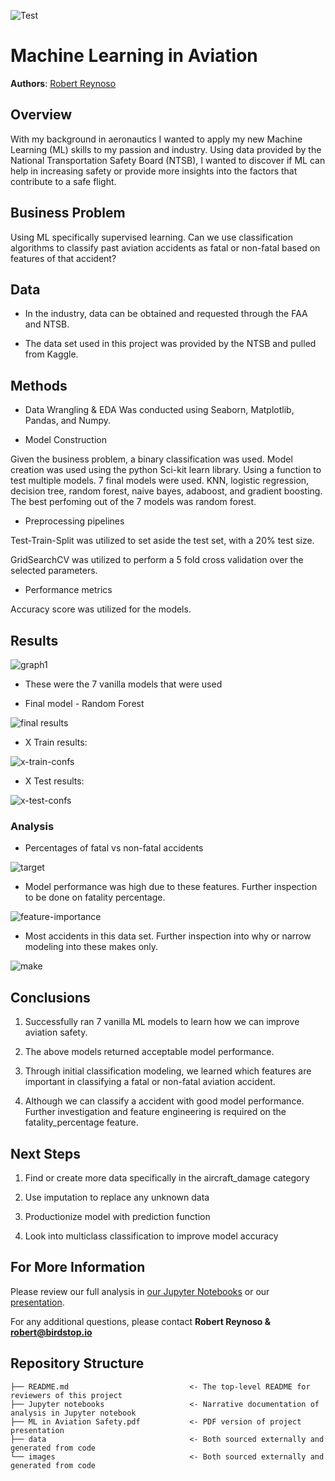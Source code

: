 ![Test](./imgs/Aviation-Safety.png)

# Machine Learning in Aviation 

**Authors**: [Robert Reynoso](mailto:robert@birdstop.io)

## Overview

With my background in aeronautics I wanted to apply my new Machine Learning (ML) skills to my passion and industry. Using data provided by the National Transportation Safety Board (NTSB), I wanted to discover if ML can help in increasing safety or provide more insights into the factors that contribute to a safe flight. 

## Business Problem

Using ML specifically supervised learning. 
Can we use classification algorithms to classify past aviation accidents as fatal or non-fatal based on features of that accident?


## Data

* In the industry, data can be obtained and requested through the FAA and NTSB.

* The data set used in this project was provided by the NTSB and pulled from Kaggle.

## Methods

* Data Wrangling & EDA Was conducted using Seaborn, Matplotlib, Pandas, and Numpy.

* Model Construction

Given the business problem, a binary classification was used. Model creation was used using the python Sci-kit learn library.
Using a function to test multiple models. 7 final models were used. KNN, logistic regression, decision tree, random forest, naive bayes, adaboost, and gradient boosting. The best perfoming out of the 7 models was random forest. 

* Preprocessing pipelines

Test-Train-Split was utilized to set aside the test set, with a 20% test size.

GridSearchCV was utilized to perform a 5 fold cross validation over the selected parameters.


* Performance metrics

Accuracy score was utilized for the models.


## Results

![graph1](./imgs/model-results.png)

* These were the 7 vanilla models that were used

* Final model - Random Forest

![final results](./imgs/rf_results.png)

* X Train results:

![x-train-confs](./imgs/x-train-confusmatrix.png)

* X Test results:

![x-test-confs](./imgs/x-test_confusmatrix.png)

### Analysis 

* Percentages of fatal vs non-fatal accidents

![target](./imgs/bar-target.png)

* Model performance was high due to these features. Further inspection to be done on fatality percentage.

![feature-importance](./imgs/rf_feauture_imp.png)

* Most accidents in this data set. Further inspection into why or narrow modeling into these makes only. 

![make](./imgs/fatality_percentage_make.png)


## Conclusions


1. Successfully ran 7 vanilla ML models to learn how we can improve aviation safety. 

2. The above models returned acceptable model performance.

3. Through initial classification modeling, we learned  which features are important in classifying a fatal or non-fatal aviation accident.

4. Although we can classify a accident with good model performance. Further investigation and feature engineering is required  on the fatality_percentage feature.


## Next Steps

1. Find or create more data specifically in the aircraft_damage category 

2. Use imputation to replace any unknown data

3. Productionize model with prediction function

4. Look into multiclass classification to improve model accuracy


## For More Information

Please review our full analysis in [our Jupyter Notebooks](./notebooks) or our [presentation](https://github.com/reynoso811/ML_Aviation_Safety/blob/main/ML%20in%20Aviation%20Safety.pdf).

For any additional questions, please contact **Robert Reynoso & robert@birdstop.io**

## Repository Structure



```
├── README.md                           <- The top-level README for reviewers of this project
├── Jupyter notebooks                   <- Narrative documentation of analysis in Jupyter notebook
├── ML in Aviation Safety.pdf           <- PDF version of project presentation
├── data                                <- Both sourced externally and generated from code
└── images                              <- Both sourced externally and generated from code
```
